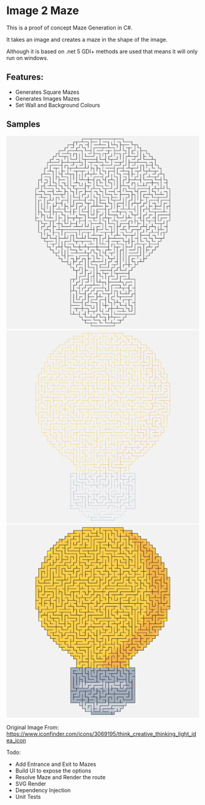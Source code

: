 # Image 2 Maze
This is a proof of concept Maze Generation in C#.

It takes an image and creates a maze in the shape of the image.

Although it is based on .net 5 GDI+ methods are used that means it will only run on windows.

## Features:
* Generates Square Mazes
* Generates Images Mazes
* Set Wall and Background Colours

## Samples

![Sample Bulb with line colours](./samples/bulb.jpg)
![Sample Bulb with line colours](./samples/bulb-line-colour.jpg)
![Sample Bulb with line colours](./samples/bulb-solid-colour.jpg)

Original Image From: https://www.iconfinder.com/icons/3069195/think_creative_thinking_light_idea_icon

Todo:
* Add Entrance and Exit to Mazes
* Build UI to expose the options
* Resolve Maze and Render the route
* SVG Render
* Dependency Injection
* Unit Tests